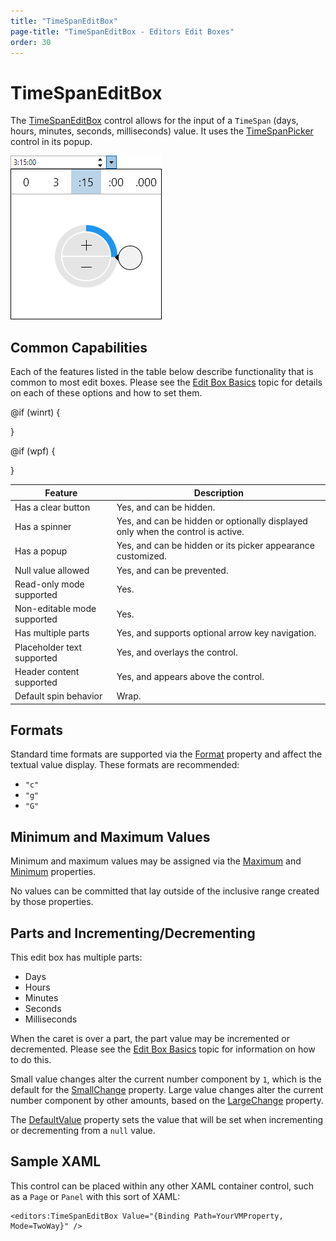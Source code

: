 ```yaml
---
title: "TimeSpanEditBox"
page-title: "TimeSpanEditBox - Editors Edit Boxes"
order: 30
---
```

# TimeSpanEditBox

The [TimeSpanEditBox](xref:@ActiproUIRoot.Controls.Editors.TimeSpanEditBox) control allows for the input of a `TimeSpan` (days, hours, minutes, seconds, milliseconds) value.  It uses the [TimeSpanPicker](../pickers/timespanpicker.md) control in its popup.

![Screenshot](../images/timespaneditbox-opened.png)

## Common Capabilities

Each of the features listed in the table below describe functionality that is common to most edit boxes.  Please see the [Edit Box Basics](parteditboxbase.md) topic for details on each of these options and how to set them.

<table>
<thead>

<tr>
<th>Feature</th>
<th>Description</th>
</tr>

</thead>
<tbody>

@if (winrt) {
<tr>
<td>Has a clear button</td>
<td>Yes, and can be hidden.</td>
</tr>
}

@if (wpf) {
<tr>
<td>Has a spinner</td>
<td>Yes, and can be hidden or optionally displayed only when the control is active.</td>
</tr>
}

<tr>
<td>Has a popup</td>
<td>Yes, and can be hidden or its picker appearance customized.</td>
</tr>

<tr>
<td>Null value allowed</td>
<td>Yes, and can be prevented.</td>
</tr>

<tr>
<td>Read-only mode supported</td>
<td>Yes.</td>
</tr>

<tr>
<td>Non-editable mode supported</td>
<td>Yes.</td>
</tr>

<tr>
<td>Has multiple parts</td>
<td>Yes, and supports optional arrow key navigation.</td>
</tr>

<tr>
<td>Placeholder text supported</td>
<td>Yes, and overlays the control.</td>
</tr>

<tr>
<td>Header content supported</td>
<td>Yes, and appears above the control.</td>
</tr>

<tr>
<td>Default spin behavior</td>
<td>Wrap.</td>
</tr>

</tbody>
</table>

## Formats

Standard time formats are supported via the [Format](xref:@ActiproUIRoot.Controls.Editors.TimeSpanEditBox.Format) property and affect the textual value display.  These formats are recommended:

- `"c"`
- `"g"`
- `"G"`

## Minimum and Maximum Values

Minimum and maximum values may be assigned via the [Maximum](xref:@ActiproUIRoot.Controls.Editors.TimeSpanEditBox.Maximum) and [Minimum](xref:@ActiproUIRoot.Controls.Editors.TimeSpanEditBox.Minimum) properties.

No values can be committed that lay outside of the inclusive range created by those properties.

## Parts and Incrementing/Decrementing

This edit box has multiple parts:

- Days
- Hours
- Minutes
- Seconds
- Milliseconds

When the caret is over a part, the part value may be incremented or decremented.  Please see the [Edit Box Basics](parteditboxbase.md) topic for information on how to do this.

Small value changes alter the current number component by `1`, which is the default for the [SmallChange](xref:@ActiproUIRoot.Controls.Editors.TimeSpanEditBox.SmallChange) property.  Large value changes alter the current number component by other amounts, based on the [LargeChange](xref:@ActiproUIRoot.Controls.Editors.TimeSpanEditBox.LargeChange) property.

The [DefaultValue](xref:@ActiproUIRoot.Controls.Editors.TimeSpanEditBox.DefaultValue) property sets the value that will be set when incrementing or decrementing from a `null` value.

## Sample XAML

This control can be placed within any other XAML container control, such as a `Page` or `Panel` with this sort of XAML:

```xaml
<editors:TimeSpanEditBox Value="{Binding Path=YourVMProperty, Mode=TwoWay}" />
```
